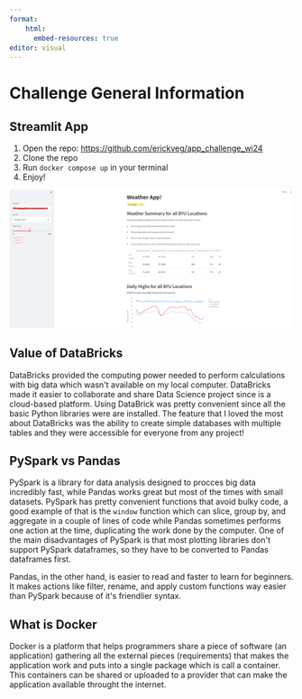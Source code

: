 ```yaml
---
format:
    html:
      embed-resources: true
editor: visual
---
```


# Challenge General Information

## Streamlit App

1. Open the repo: https://github.com/erickveg/app_challenge_wi24
2. Clone the repo
3. Run `docker compose up` in your terminal
4. Enjoy!

![](app_screenshot.png)

## Value of DataBricks

DataBricks provided the computing power needed to perform calculations with big data which wasn't available on my local computer. DataBricks made it easier to collaborate and share Data Science project since is a cloud-based platform. Using DataBrick was pretty convenient since all the basic Python libraries were are installed. The feature that I loved the most about DataBricks was the ability to create simple databases with multiple tables and they were accessible for everyone from any project!

## PySpark vs Pandas

PySpark is a library for data analysis designed to procces big data incredibly fast, while Pandas works great but most of the times with small datasets. PySpark has pretty convenient functions that avoid bulky code, a good example of that is the `window` function which can slice, group by, and aggregate in a couple of lines of code while Pandas sometimes performs one action at the time, duplicating the work done by the computer. One of the main disadvantages of PySpark is that most plotting libraries don't support PySpark dataframes, so they have to be converted to Pandas dataframes first.

Pandas, in the other hand, is easier to read and faster to learn for beginners. It makes actions like filter, rename, and apply custom functions way easier than PySpark because of it's friendlier syntax.


## What is Docker
Docker is a platform that helps programmers share a piece of software (an application) gathering all the external pieces (requirements) that makes the application work and puts into a single package which is call a container. This containers can be shared or uploaded to a provider that can make the application available throught the internet.